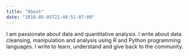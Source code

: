 ```yaml
---
title: "About"
date: "2018-05-05T21:48:51-07:00"
---
```



I am passionate about data and quantitative analysis.  I write about data cleansing, manipulation and analysis using R and Python programming languages. I write to learn, understand and give back to the community.  